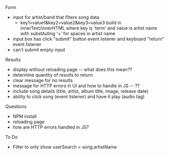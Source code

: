 Form
- input for artist/band that filters song data
    - key1=value1&key2=value2&key3=value3 build in innerText/innerHTML where key is 'term' and value is artist name with substituting '+' for spaces in artist name
- input box has click "submit" button event listener and keyboard "return" event listener
- can't submit empty input

Results
- display without reloading page -- what does this mean??
- determine quantity of results to return
- clear message for no results
- message for HTTP errors in UI and how to handle in JS -- ??
- include song details (title, artist, album title, image, release date)
- ability to click song (event listener) and have it play (audio tag)

Questions
- NPM install
- reloading page
- how are HTTP errors handled in JS?

To Do
- Filter to only show userSearch = song.artistName

